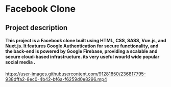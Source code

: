 # Facebook Clone

## Project description
  #### This project is a Facebook clone built using HTML, CSS, SASS, Vue.js, and Nuxt.js. It features Google Authentication for secure functionality, and the back-end is powered by Google Firebase, providing a scalable and secure cloud-based infrastructure. its very useful wourld wide popular social media .
  
  #### 


https://user-images.githubusercontent.com/91281850/236817795-938dffa2-8ec0-4b42-bf6a-f6259d0e8296.mp4

